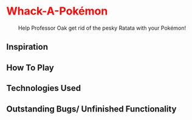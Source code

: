 <div id="top"></div>

<h1 style="color:red">Whack-A-Pokémon</h1>
  
  <p align="center">
    Help Professor Oak get rid of the pesky Ratata with your Pokémon!
    <br />
  
## Inspiration
  
## How To Play
  
## Technologies Used
 
## Outstanding Bugs/ Unfinished Functionality
